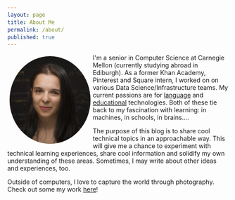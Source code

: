 ```yaml
---
layout: page
title: About Me
permalink: /about/
published: true
---
```



<img class="img-circle" style="border-radius: 50%;max-height: 200px; float: left; margin: 5px" src="/assets/img/profile.jpg">

I'm a senior in Computer Science at Carnegie Mellon (currently studying abroad in Ediburgh). As a former Khan Academy, Pinterest and Square intern, I worked on on various Data Science/Infrastructure teams. My current passions are for [language](https://en.wikipedia.org/wiki/Language_technology) and [educational](https://en.wikipedia.org/wiki/Educational_technology) technologies. Both of these tie back to my fascination with learning: in machines, in schools, in brains....

The purpose of this blog is to share cool technical topics in an approachable way. This will give me a chance to experiment with technical learning experiences, share cool information and solidify my own understanding of these areas. Sometimes, I may write about other ideas and experiences, too.

Outside of computers, I love to capture the world through photography. Check out some my work [here](http://www.viewbug.com/member/meowninja)!


